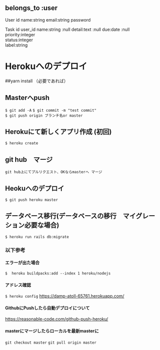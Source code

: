   ## belongs_to :user


User
  id
  name:string
  email:string
  password


Task
  id
  user_id
  name:string  :null
  detail:text  :null
  due:date  :null
  priority:integer  
  status:integer   
  label:string   





# Herokuへのデプロイ

##yarn install （必要であれば）
## Masterへpush
`$ git add -A`
`$ git commit -m "test commit"`  
`$ git push origin ブランチ名or master `

## Herokuにて新しくアプリ作成 (初回)
`$ heroku create `

## git hub　マージ
`git hub上にてプルリクエスト、OKならmasterへ
マージ`

## Heokuへのデプロイ
`$ git push heroku master `

## データベース移行(データベースの移行　マイグレーション必要な場合)
`$ heroku run rails db:migrate`

### 以下参考
#### エラーが出た場合
`$  heroku buildpacks:add --index 1 heroku/nodejs`
#### アドレス確認
`$ heroku config`
https://damp-atoll-65761.herokuapp.com/
#### GithubにPushしたら自動デプロイについて
https://reasonable-code.com/github-push-heroku/
#### masterにマージしたらローカルを最新masterに
`git checkout master`
`git pull origin master`
